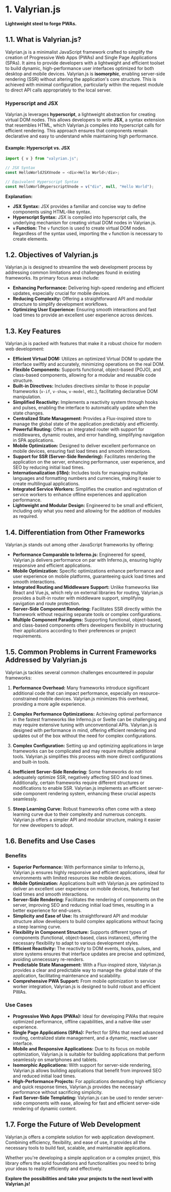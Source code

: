 # 1. Valyrian.js

**Lightweight steel to forge PWAs.**

## 1.1. What is Valyrian.js?

Valyrian.js is a minimalist JavaScript framework crafted to simplify the creation of Progressive Web Apps (PWAs) and Single Page Applications (SPAs). It aims to provide developers with a lightweight and efficient toolset to build dynamic, high-performance user interfaces optimized for both desktop and mobile devices. Valyrian.js is **isomorphic**, enabling server-side rendering (SSR) without altering the application's core structure. This is achieved with minimal configuration, particularly within the request module to direct API calls appropriately to the local server.

### **Hyperscript and JSX**

Valyrian.js leverages **hyperscript**, a lightweight abstraction for creating virtual DOM nodes. This allows developers to write **JSX**, a syntax extension that resembles HTML, which Valyrian.js compiles into hyperscript calls for efficient rendering. This approach ensures that components remain declarative and easy to understand while maintaining high performance.

#### **Example: Hyperscript vs. JSX**

```javascript
import { v } from "valyrian.js";

// JSX Syntax
const HelloWorldJSXVnode = <div>Hello World</div>;

// Equivalent Hyperscript Syntax
const HelloWorldHyperscriptVnode = v("div", null, "Hello World");
```

**Explanation:**

* **JSX Syntax:** JSX provides a familiar and concise way to define components using HTML-like syntax.
* **Hyperscript Syntax:** JSX is compiled into hyperscript calls, the underlying mechanism for creating virtual DOM nodes in Valyrian.js.
* **`v` Function:** The `v` function is used to create virtual DOM nodes. Regardless of the syntax used, importing the `v` function is necessary to create elements.

## 1.2. Objectives of Valyrian.js

Valyrian.js is designed to streamline the web development process by addressing common limitations and challenges found in existing frameworks. Its primary focus areas include:

* **Enhancing Performance:** Delivering high-speed rendering and efficient updates, especially crucial for mobile devices.
* **Reducing Complexity:** Offering a straightforward API and modular structure to simplify development workflows.
* **Optimizing User Experience:** Ensuring smooth interactions and fast load times to provide an excellent user experience across devices.

## 1.3. Key Features

Valyrian.js is packed with features that make it a robust choice for modern web development:

* **Efficient Virtual DOM:** Utilizes an optimized Virtual DOM to update the interface swiftly and accurately, minimizing operations on the real DOM.
* **Flexible Components:** Supports functional, object-based (POJO), and class-based components, allowing for a modular and reusable code structure.
* **Built-in Directives:** Includes directives similar to those in popular frameworks (`v-if`, `v-show`, `v-model`, etc.), facilitating declarative DOM manipulation.
* **Simplified Reactivity:** Implements a reactivity system through hooks and pulses, enabling the interface to automatically update when the state changes.
* **Centralized State Management:** Provides a Flux-inspired store to manage the global state of the application predictably and efficiently.
* **Powerful Routing:** Offers an integrated router with support for middlewares, dynamic routes, and error handling, simplifying navigation in SPA applications.
* **Mobile Optimization:** Designed to deliver excellent performance on mobile devices, ensuring fast load times and smooth interactions.
* **Support for SSR (Server-Side Rendering):** Facilitates rendering the application on the server, enhancing performance, user experience, and SEO by reducing initial load times.
* **Internationalization (i18n):** Includes tools for managing multiple languages and formatting numbers and currencies, making it easier to create multilingual applications.
* **Integrated Service Workers:** Simplifies the creation and registration of service workers to enhance offline experiences and application performance.
* **Lightweight and Modular Design:** Engineered to be small and efficient, including only what you need and allowing for the addition of modules as required.

## 1.4. Differentiation from Other Frameworks

Valyrian.js stands out among other JavaScript frameworks by offering:

* **Performance Comparable to Inferno.js:** Engineered for speed, Valyrian.js delivers performance on par with Inferno.js, ensuring highly responsive and efficient applications.
* **Mobile Optimization:** Specific optimizations enhance performance and user experience on mobile platforms, guaranteeing quick load times and smooth interactions.
* **Integrated Routing and Middleware Support:** Unlike frameworks like React and Vue.js, which rely on external libraries for routing, Valyrian.js provides a built-in router with middleware support, simplifying navigation and route protection.
* **Server-Side Component Rendering:** Facilitates SSR directly within the framework without requiring separate tools or complex configurations.
* **Multiple Component Paradigms:** Supporting functional, object-based, and class-based components offers developers flexibility in structuring their applications according to their preferences or project requirements.

## 1.5. Common Problems in Current Frameworks Addressed by Valyrian.js

Valyrian.js tackles several common challenges encountered in popular frameworks:

1. **Performance Overhead:** Many frameworks introduce significant additional code that can impact performance, especially on resource-constrained mobile devices. Valyrian.js minimizes this overhead, providing a more agile experience.

2. **Complex Performance Optimizations:** Achieving optimal performance in the fastest frameworks like Inferno.js or Svelte can be challenging and may require extensive tuning with unconventional APIs. Valyrian.js is designed with performance in mind, offering efficient rendering and updates out of the box without the need for complex configurations.

3. **Complex Configuration:** Setting up and optimizing applications in large frameworks can be complicated and may require multiple additional tools. Valyrian.js simplifies this process with more direct configurations and built-in tools.

4. **Inefficient Server-Side Rendering:** Some frameworks do not adequately optimize SSR, negatively affecting SEO and load times. Additionally, certain frameworks require different structures or modifications to enable SSR. Valyrian.js implements an efficient server-side component rendering system, enhancing these crucial aspects seamlessly.

5. **Steep Learning Curve:** Robust frameworks often come with a steep learning curve due to their complexity and numerous concepts. Valyrian.js offers a simpler API and modular structure, making it easier for new developers to adopt.

## 1.6. Benefits and Use Cases

### **Benefits**

* **Superior Performance:** With performance similar to Inferno.js, Valyrian.js ensures highly responsive and efficient applications, ideal for environments with limited resources like mobile devices.
* **Mobile Optimization:** Applications built with Valyrian.js are optimized to deliver an excellent user experience on mobile devices, featuring fast load times and smooth interactions.
* **Server-Side Rendering:** Facilitates the rendering of components on the server, improving SEO and reducing initial load times, resulting in a better experience for end-users.
* **Simplicity and Ease of Use:** Its straightforward API and modular structure allow developers to build complex applications without facing a steep learning curve.
* **Flexibility in Component Structure:** Supports different types of components (functional, object-based, class instances), offering the necessary flexibility to adapt to various development styles.
* **Efficient Reactivity:** The reactivity to DOM events, hooks, pulses, and store systems ensures that interface updates are precise and optimized, avoiding unnecessary re-renders.
* **Predictable State Management:** With a Flux-inspired store, Valyrian.js provides a clear and predictable way to manage the global state of the application, facilitating maintenance and scalability.
* **Comprehensive PWA Support:** From mobile optimization to service worker integration, Valyrian.js is designed to build robust and efficient PWAs.

### **Use Cases**

* **Progressive Web Apps (PWAs):** Ideal for developing PWAs that require optimized performance, offline capabilities, and a native-like user experience.
* **Single Page Applications (SPAs):** Perfect for SPAs that need advanced routing, centralized state management, and a dynamic, reactive user interface.
* **Mobile and Responsive Applications:** Due to its focus on mobile optimization, Valyrian.js is suitable for building applications that perform seamlessly on smartphones and tablets.
* **Isomorphic Applications:** With support for server-side rendering, Valyrian.js allows building applications that benefit from improved SEO and reduced initial load times.
* **High-Performance Projects:** For applications demanding high efficiency and quick response times, Valyrian.js provides the necessary performance without sacrificing simplicity.
* **Fast Server-Side Templating:** Valyrian.js can be used to render server-side components with ease, allowing for fast and efficient server-side rendering of dynamic content.

## 1.7. Forge the Future of Web Development

Valyrian.js offers a complete solution for web application development. Combining efficiency, flexibility, and ease of use, it provides all the necessary tools to build fast, scalable, and maintainable applications.

Whether you're developing a simple application or a complex project, this library offers the solid foundations and functionalities you need to bring your ideas to reality efficiently and effectively.

**Explore the possibilities and take your projects to the next level with Valyrian.js!**
